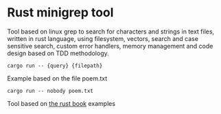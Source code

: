 # Rust minigrep tool

Tool based on linux grep to search for characters and strings in text files, written in rust language, using filesystem, vectors, search and case sensitive search, custom error handlers, memory management and code design based on TDD methodology.

`cargo run -- {query} {filepath}`

Example based on the file poem.txt

`cargo run -- nobody poem.txt`

Tool based on [the rust book](https://book.rustlang-es.org/) examples